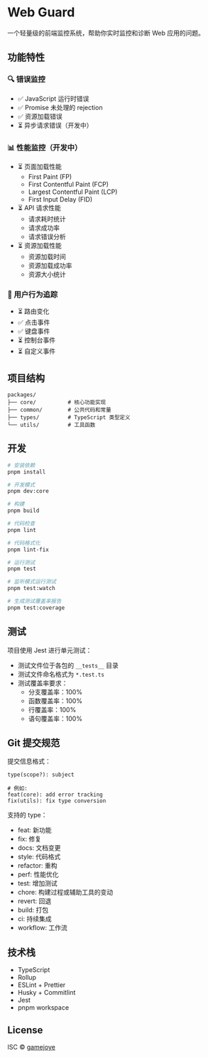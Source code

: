 # Web Guard

一个轻量级的前端监控系统，帮助你实时监控和诊断 Web 应用的问题。

## 功能特性

### 🔍 错误监控

- ✅ JavaScript 运行时错误
- ✅ Promise 未处理的 rejection
- ✅ 资源加载错误
- ⏳ 异步请求错误（开发中）

### 📊 性能监控（开发中）

- ⏳ 页面加载性能
  - First Paint (FP)
  - First Contentful Paint (FCP)
  - Largest Contentful Paint (LCP)
  - First Input Delay (FID)
- ⏳ API 请求性能
  - 请求耗时统计
  - 请求成功率
  - 请求错误分析
- ⏳ 资源加载性能
  - 资源加载时间
  - 资源加载成功率
  - 资源大小统计

### 🔎 用户行为追踪

- ⏳ 路由变化
- ✅ 点击事件
- ✅ 键盘事件
- ⏳ 控制台事件
- ⏳ 自定义事件

## 项目结构

```
packages/
├── core/          # 核心功能实现
├── common/        # 公共代码和常量
├── types/         # TypeScript 类型定义
└── utils/         # 工具函数
```

## 开发

```bash
# 安装依赖
pnpm install

# 开发模式
pnpm dev:core

# 构建
pnpm build

# 代码检查
pnpm lint

# 代码格式化
pnpm lint-fix

# 运行测试
pnpm test

# 监听模式运行测试
pnpm test:watch

# 生成测试覆盖率报告
pnpm test:coverage
```

## 测试

项目使用 Jest 进行单元测试：

- 测试文件位于各包的 `__tests__` 目录
- 测试文件命名格式为 `*.test.ts`
- 测试覆盖率要求：
  - 分支覆盖率：100%
  - 函数覆盖率：100%
  - 行覆盖率：100%
  - 语句覆盖率：100%

## Git 提交规范

提交信息格式：

```
type(scope?): subject

# 例如:
feat(core): add error tracking
fix(utils): fix type conversion
```

支持的 type：

- feat: 新功能
- fix: 修复
- docs: 文档变更
- style: 代码格式
- refactor: 重构
- perf: 性能优化
- test: 增加测试
- chore: 构建过程或辅助工具的变动
- revert: 回退
- build: 打包
- ci: 持续集成
- workflow: 工作流

## 技术栈

- TypeScript
- Rollup
- ESLint + Prettier
- Husky + Commitlint
- Jest
- pnpm workspace

## License

ISC © [gamejoye](mailto:gamejoye@gmail.com)
